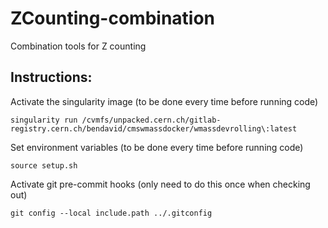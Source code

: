 # ZCounting-combination
Combination tools for Z counting

## Instructions:

Activate the singularity image (to be done every time before running code)
```
singularity run /cvmfs/unpacked.cern.ch/gitlab-registry.cern.ch/bendavid/cmswmassdocker/wmassdevrolling\:latest
```
Set environment variables (to be done every time before running code)
```
source setup.sh
```

Activate git pre-commit hooks (only need to do this once when checking out)
```
git config --local include.path ../.gitconfig
```
